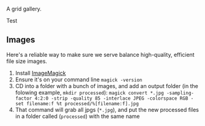 A grid gallery.

Test

## Images
Here's a reliable way to make sure we serve balance high-quality, efficient file size images.
  1. Install [ImageMagick](http://www.imagemagick.org/script/index.php)
  2. Ensure it's on your command line `magick -version`
  3. CD into a folder with a bunch of images, and add an output folder (in the folowing example, `mkdir processed`):
  `magick convert *.jpg -sampling-factor 4:2:0 -strip -quality 85 -interlace JPEG -colorspace RGB -set filename:f %t processed/%[filename:f].jpg`
  4. That command will grab all jpgs (`*.jpg`), and put the new processed files in a folder called (`processed`) with the same name
